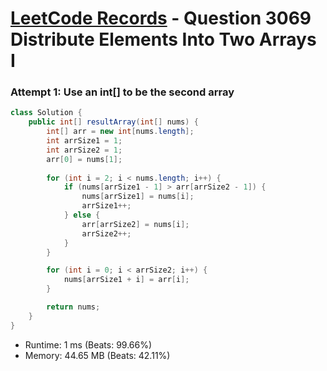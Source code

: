 # [LeetCode Records](../../README.md) - Question 3069 Distribute Elements Into Two Arrays I

### Attempt 1: Use an int[] to be the second array
```java
class Solution {
    public int[] resultArray(int[] nums) {
        int[] arr = new int[nums.length];
        int arrSize1 = 1;
        int arrSize2 = 1;
        arr[0] = nums[1];
        
        for (int i = 2; i < nums.length; i++) {
            if (nums[arrSize1 - 1] > arr[arrSize2 - 1]) {
                nums[arrSize1] = nums[i];
                arrSize1++;
            } else {
                arr[arrSize2] = nums[i];
                arrSize2++;
            }
        }

        for (int i = 0; i < arrSize2; i++) {
            nums[arrSize1 + i] = arr[i];
        }

        return nums;
    }
}
```
- Runtime: 1 ms (Beats: 99.66%)
- Memory: 44.65 MB (Beats: 42.11%)

<br>
